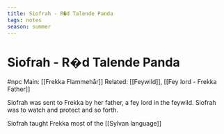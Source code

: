 ```yaml
---
title: Siofrah - R�d Talende Panda
tags: notes
season: summer
---
```

 
# Siofrah - R�d Talende Panda
#npc 
Main: [[Frekka Flammehår]]
Related: [[Feywild]], [[Fey lord - Frekka Father]]

Siofrah was sent to Frekka by her father, a fey lord in the feywild. Siofrah was to watch and protect and so forth.

Siofrah taught Frekka most of the [[Sylvan language]]
